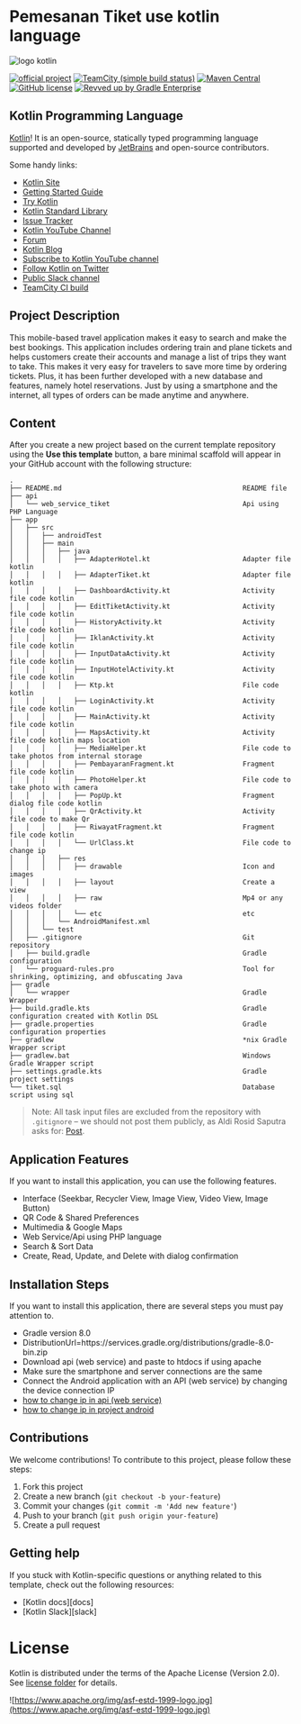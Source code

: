 # Pemesanan Tiket use kotlin language

![logo kotlin](https://kotlinlang.org/docs/images/kotlin-logo.png)

[![official project](https://jb.gg/badges/official.svg)](https://confluence.jetbrains.com/display/ALL/JetBrains+on+GitHub)
[![TeamCity (simple build status)](https://img.shields.io/teamcity/http/teamcity.jetbrains.com/s/Kotlin_KotlinPublic_Compiler.svg)](https://teamcity.jetbrains.com/buildConfiguration/Kotlin_KotlinPublic_Compiler?branch=%3Cdefault%3E&buildTypeTab=overview&mode=builds)
[![Maven Central](https://img.shields.io/maven-central/v/org.jetbrains.kotlin/kotlin-maven-plugin.svg)](https://search.maven.org/#search%7Cga%7C1%7Cg%3A%22org.jetbrains.kotlin%22)
[![GitHub license](https://img.shields.io/badge/license-Apache%20License%202.0-blue.svg?style=flat)](https://www.apache.org/licenses/LICENSE-2.0)
[![Revved up by Gradle Enterprise](https://img.shields.io/badge/Revved%20up%20by-Gradle%20Enterprise-06A0CE?logo=Gradle&labelColor=02303A)](https://ge.jetbrains.com/scans?search.rootProjectNames=Kotlin)

## Kotlin Programming Language

[Kotlin](https://kotlinlang.org/)!
It is an open-source, statically typed programming language supported and developed by [JetBrains](https://www.jetbrains.com/) and open-source contributors.

Some handy links:

 * [Kotlin Site](https://kotlinlang.org/)
 * [Getting Started Guide](https://kotlinlang.org/docs/tutorials/getting-started.html)
 * [Try Kotlin](https://play.kotlinlang.org/)
 * [Kotlin Standard Library](https://kotlinlang.org/api/latest/jvm/stdlib/index.html)
 * [Issue Tracker](https://youtrack.jetbrains.com/issues/KT)
 * [Kotlin YouTube Channel](https://www.youtube.com/channel/UCP7uiEZIqci43m22KDl0sNw)
 * [Forum](https://discuss.kotlinlang.org/)
 * [Kotlin Blog](https://blog.jetbrains.com/kotlin/)
 * [Subscribe to Kotlin YouTube channel](https://www.youtube.com/channel/UCP7uiEZIqci43m22KDl0sNw)
 * [Follow Kotlin on Twitter](https://twitter.com/kotlin)
 * [Public Slack channel](https://slack.kotlinlang.org/)
 * [TeamCity CI build](https://teamcity.jetbrains.com/project.html?tab=projectOverview&projectId=Kotlin)

## Project Description

This mobile-based travel application makes it easy to search and make the best bookings. This application includes ordering train and plane tickets and helps customers create their accounts and manage a list of trips they want to take. This makes it very easy for travelers to save more time by ordering tickets. Plus, it has been further developed with a new database and features, namely hotel reservations. Just by using a smartphone and the internet, all types of orders can be made anytime and anywhere.

## Content

After you create a new project based on the current template repository using the **Use this template** button, a bare minimal scaffold will appear in your GitHub account with the following structure:

```
.
├── README.md                                             README file
├── api
│   └── web_service_tiket                                 Api using PHP Language
├── app
│   ├── src
│   │   ├── androidTest
│   │   ├── main
│   │   │   ├── java
│   │   │   │   ├── AdapterHotel.kt                       Adapter file kotlin
│   │   │   │   ├── AdapterTiket.kt                       Adapter file kotlin
│   │   │   │   ├── DashboardActivity.kt                  Activity file code kotlin
│   │   │   │   ├── EditTiketActivity.kt                  Activity file code kotlin
│   │   │   │   ├── HistoryActivity.kt                    Activity file code kotlin
│   │   │   │   ├── IklanActivity.kt                      Activity file code kotlin
│   │   │   │   ├── InputDataActivity.kt                  Activity file code kotlin
│   │   │   │   ├── InputHotelActivity.kt                 Activity file code kotlin
│   │   │   │   ├── Ktp.kt                                File code kotlin
│   │   │   │   ├── LoginActivity.kt                      Activity file code kotlin
│   │   │   │   ├── MainActivity.kt                       Activity file code kotlin
│   │   │   │   ├── MapsActivity.kt                       Activity file code kotlin maps location
│   │   │   │   ├── MediaHelper.kt                        File code to take photos from internal storage
│   │   │   │   ├── PembayaranFragment.kt                 Fragment file code kotlin
│   │   │   │   ├── PhotoHelper.kt                        File code to take photo with camera
│   │   │   │   ├── PopUp.kt                              Fragment dialog file code kotlin
│   │   │   │   ├── QrActivity.kt                         Activity file code to make Qr
│   │   │   │   ├── RiwayatFragment.kt                    Fragment file code kotlin
│   │   │   │   └── UrlClass.kt                           File code to change ip
│   │   │   ├── res
│   │   │   │   ├── drawable                              Icon and images
│   │   │   │   ├── layout                                Create a view
│   │   │   │   ├── raw                                   Mp4 or any videos folder
│   │   │   │   └── etc                                   etc
│   │   │   └── AndroidManifest.xml
│   │   └── test
│   ├── .gitignore                                        Git repository
│   ├── build.gradle                                      Gradle configuration
│   └── proguard-rules.pro                                Tool for shrinking, optimizing, and obfuscating Java
├── gradle
│   └── wrapper                                           Gradle Wrapper
├── build.gradle.kts                                      Gradle configuration created with Kotlin DSL
├── gradle.properties                                     Gradle configuration properties
├── gradlew                                               *nix Gradle Wrapper script
├── gradlew.bat                                           Windows Gradle Wrapper script
├── settings.gradle.kts                                   Gradle project settings
└── tiket.sql                                             Database script using sql
```

> Note: All task input files are excluded from the repository with `.gitignore` – we should not post them publicly, as Aldi Rosid Saputra asks for: [Post](https://instagram.com/mr.aldirs?igshid=OGQ5ZDc2ODk2ZA==).

## Application Features

If you want to install this application, you can use the following features.

- Interface (Seekbar, Recycler View, Image View, Video View, Image Button)
- QR Code & Shared Preferences
- Multimedia & Google Maps
- Web Service/Api using PHP language
- Search & Sort Data
- Create, Read, Update, and Delete with dialog confirmation

## Installation Steps

If you want to install this application, there are several steps you must pay attention to.

- Gradle version 8.0
- DistributionUrl=https\://services.gradle.org/distributions/gradle-8.0-bin.zip
- Download api (web service) and paste to htdocs if using apache
- Make sure the smartphone and server connections are the same
- Connect the Android application with an API (web service) by changing the device connection IP
- [how to change ip in api (web service)](http://www.aldi.com)
- [how to change ip in project android](http://www.aldi.com)

## Contributions

We welcome contributions! To contribute to this project, please follow these steps:

1. Fork this project
2. Create a new branch (`git checkout -b your-feature`)
3. Commit your changes (`git commit -m 'Add new feature'`)
4. Push to your branch (`git push origin your-feature`)
5. Create a pull request

## Getting help

If you stuck with Kotlin-specific questions or anything related to this template, check out the following resources:

- [Kotlin docs][docs]
- [Kotlin Slack][slack]

# License
Kotlin is distributed under the terms of the Apache License (Version 2.0). See [license folder](license/README.md) for details.

![https://www.apache.org/img/asf-estd-1999-logo.jpg](https://www.apache.org/img/asf-estd-1999-logo.jpg)
